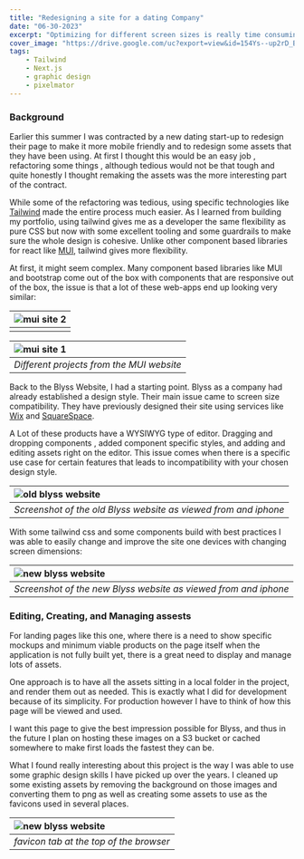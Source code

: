 ```yaml
---
title: "Redesigning a site for a dating Company"
date: "06-30-2023"
excerpt: "Optimizing for different screen sizes is really time consuming but super important."
cover_image: "https://drive.google.com/uc?export=view&id=154Ys--up2rD_Bq7UQbfUTLrxKOHXPk3r"
tags:
    - Tailwind
    - Next.js
    - graphic design
    - pixelmator
---
```


### Background

Earlier this summer I was contracted by a new dating start-up to redesign their page to make it more mobile friendly and to redesign some assets that they have been using. At first I thought this would be an easy job , refactoring some things , although tedious would not be that tough and quite honestly I thought remaking the assets was the more interesting part of the contract.

While some of the refactoring was tedious, using specific technologies like [Tailwind](https://tailwindcss.com) made the entire process much easier. As I learned from building my portfolio, using tailwind gives me as a developer the same flexibility as pure CSS but now with some excellent tooling and some guardrails to make sure the whole design is cohesive. Unlike other component based libraries for react like [MUI](https://mui.com/material-ui/getting-started/overview/), tailwind gives more flexibility.

At first, it might seem complex. Many component based libraries like MUI and bootstrap come out of the box with components that are responsive out of the box, the issue is that a lot of these web-apps end up looking very similar:

| ![mui site 2](https://drive.google.com/uc?export=view&id=1MWsP9lggOySs_jxHO0YAA2f9fDp_Rm0F) |
| :------------------------------------------------------------------------------------------ |
|                                                                                             |

| ![mui site 1](https://drive.google.com/uc?export=view&id=1gGAk5osaBLRTmDn3jX1OU9auF3lWAQCT) |
| :------------------------------------------------------------------------------------------ |
| _Different projects from the MUI website_                                                   |

Back to the Blyss Website, I had a starting point. Blyss as a company had already established a design style. Their main issue came to screen size compatibility. They have previously designed their site using services like [Wix](https://www.wix.com) and [SquareSpace](https://www.squarespace.com).

A Lot of these products have a WYSIWYG type of editor. Dragging and dropping components , added component specific styles, and adding and editing assets right on the editor. This issue comes when there is a specific use case for certain features that leads to incompatibility with your chosen design style.

| ![old blyss website](https://drive.google.com/uc?export=view&id=1DKsBSjpYvBCOhFrVA5VUixg6XGtHSlch) |
| :------------------------------------------------------------------------------------------------- |
| _Screenshot of the old Blyss website as viewed from and iphone_                                    |

With some tailwind css and some components build with best practices I was able to easily change and improve the site one devices with changing screen dimensions:

| ![new blyss website](https://drive.google.com/uc?export=view&id=1GlByyX-XWoPxnGcltVgNCMyLfrwAO66b) |
| :------------------------------------------------------------------------------------------------- |
| _Screenshot of the new Blyss website as viewed from and iphone_                                    |

### Editing, Creating, and Managing assests

For landing pages like this one, where there is a need to show specific mockups and minimum viable products on the page itself when the application is not fully built yet, there is a great need to display and manage lots of assets.

One approach is to have all the assets sitting in a local folder in the project, and render them out as needed. This is exactly what I did for development because of its simplicity. For production however I have to think of how this page will be viewed and used.

I want this page to give the best impression possible for Blyss, and thus in the future I plan on hosting these images on a S3 bucket or cached somewhere to make first loads the fastest they can be.

What I found really interesting about this project is the way I was able to use some graphic design skills I have picked up over the years. I cleaned up some existing assets by removing the background on those images and converting them to png as well as creating some assets to use as the favicons used in several places.

| ![new blyss website](https://drive.google.com/uc?export=view&id=1OLs750-J-IT5LKgdmP25tdsoFRGwiYRY) |
| :------------------------------------------------------------------------------------------------- |
| _favicon tab at the top of the browser_                                                            |
